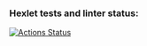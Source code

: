 ### Hexlet tests and linter status:
[![Actions Status](https://github.com/Nadezhda18/qa-auto-engineer-javascript-project-87/actions/workflows/hexlet-check.yml/badge.svg)](https://github.com/Nadezhda18/qa-auto-engineer-javascript-project-87/actions)